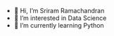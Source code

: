 - 👋 Hi, I’m Sriram Ramachandran
- 👀 I’m interested in Data Science
- 🌱 I’m currently learning Python

<!---
sriram47/sriram47 is a ✨ special ✨ repository because its `README.md` (this file) appears on your GitHub profile.
You can click the Preview link to take a look at your changes.
--->

